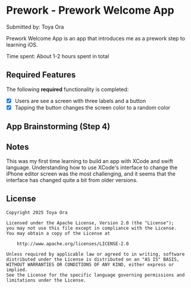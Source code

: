 # Prework - Prework Welcome App

Submitted by: Toya Ora

Prework Welcome App is an app that introduces me as a prework step to learning iOS.

Time spent: About 1-2 hours spent in total

## Required Features

The following **required** functionality is completed:

- [x] Users are see a screen with three labels and a button
- [x] Tapping the button changes the screen color to a random color

## App Brainstorming (Step 4)

## Notes

This was my first time learning to build an app with XCode and swift language. Understanding how to use XCode's interface to change the iPhone editor screen was the most challenging, and it seems that the interface has changed quite a bit from older versions. 

## License

    Copyright 2025 Toya Ora

    Licensed under the Apache License, Version 2.0 (the "License");
    you may not use this file except in compliance with the License.
    You may obtain a copy of the License at

        http://www.apache.org/licenses/LICENSE-2.0

    Unless required by applicable law or agreed to in writing, software
    distributed under the License is distributed on an "AS IS" BASIS,
    WITHOUT WARRANTIES OR CONDITIONS OF ANY KIND, either express or implied.
    See the License for the specific language governing permissions and
    limitations under the License.
